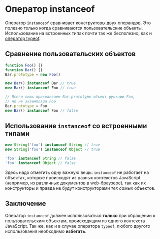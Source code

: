 # Оператор instanceof

Оператор `instanceof` сравнивает конструкторы двух операндов. Это полезно только когда сравниваются пользовательские объекты. Использование на встроенных типах почти так же бесполезно, как и [оператор typeof](typeof.md).

## Сравнение пользовательских объектов

```js
function Foo() {}
function Bar() {}
Bar.prototype = new Foo()

new Bar() instanceof Bar // true
new Bar() instanceof Foo // true

// Всего лишь присваиваем Bar.prototype объект функции Foo,
// но не экземпляра Foo
Bar.prototype = Foo
new Bar() instanceof Foo // false
```

## Использование `instanceof` со встроенными типами

```js
new String('foo') instanceof String // true
new String('foo') instanceof Object // true

'foo' instanceof String // false
'foo' instanceof Object // false
```

Здесь надо отметить одну важную вещь: `instanceof` не работает на объектах, которые происходят из разных контекстов JavaScript (например, из различных документов в web-браузере), так как их конструкторы и правда не будут конструкторами _тех самых_ объектов.

## Заключение

Оператор `instanceof` должен использоваться **только** при обращении к пользовательским объектам, происходящим из одного контекста JavaScript. Так же, как и в случае оператора `typeof`, любого другого использования необходимо **избегать**.
